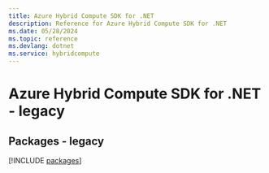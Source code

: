 ```yaml
---
title: Azure Hybrid Compute SDK for .NET
description: Reference for Azure Hybrid Compute SDK for .NET
ms.date: 05/28/2024
ms.topic: reference
ms.devlang: dotnet
ms.service: hybridcompute
---
```

# Azure Hybrid Compute SDK for .NET - legacy
## Packages - legacy
[!INCLUDE [packages](hybrid-compute-index.md)]